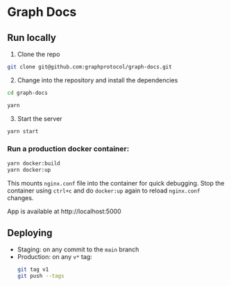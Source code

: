 # Graph Docs

## Run locally

1. Clone the repo

```sh
git clone git@github.com:graphprotocol/graph-docs.git
```

2. Change into the repository and install the dependencies

```sh
cd graph-docs

yarn
```

3. Start the server

```sh
yarn start
```

### Run a production docker container:

```sh
yarn docker:build
yarn docker:up
```

This mounts `nginx.conf` file into the container for quick debugging.
Stop the container using `ctrl+c` and do `docker:up` again to reload `nginx.conf` changes.

App is available at http://localhost:5000

## Deploying

- Staging: on any commit to the `main` branch
- Production: on any `v*` tag:
  ```sh
  git tag v1
  git push --tags
  ```
